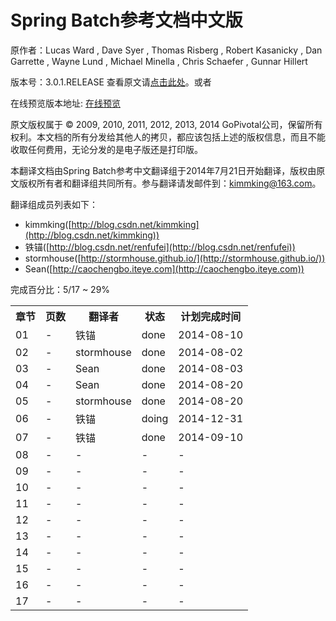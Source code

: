 # Spring Batch参考文档中文版

原作者：Lucas Ward , Dave Syer , Thomas Risberg , Robert Kasanicky , Dan Garrette , Wayne Lund , Michael Minella , Chris Schaefer , Gunnar Hillert

版本号：3.0.1.RELEASE 查看原文请[点击此处](http://docs.spring.io/spring-batch/trunk/reference/html/index.html)。或者 [](http://docs.spring.io/spring-batch/trunk/reference/htmlsingle/index.html)


在线预览版本地址: [在线预览](http://kimmking.gitbooks.io/springbatchreference/)

原文版权属于 © 2009, 2010, 2011, 2012, 2013, 2014 GoPivotal公司，保留所有权利。本文档的所有分发给其他人的拷贝，都应该包括上述的版权信息，而且不能收取任何费用，无论分发的是电子版还是打印版。

本翻译文档由Spring Batch参考中文翻译组于2014年7月21日开始翻译，版权由原文版权所有者和翻译组共同所有。参与翻译请发邮件到：kimmking@163.com。

翻译组成员列表如下：

* kimmking([http://blog.csdn.net/kimmking](http://blog.csdn.net/kimmking))
* 铁锚([http://blog.csdn.net/renfufei](http://blog.csdn.net/renfufei))
* stormhouse([http://stormhouse.github.io/](http://stormhouse.github.io/))
* Sean([http://caochengbo.iteye.com](http://caochengbo.iteye.com))

完成百分比：5/17 ~ 29%

<table>

<tr>
<th>章节</th>
<th>页数</th>
<th>翻译者</th>
<th>状态</th>
<th>计划完成时间</th>
</tr>

<tr>
<td> 01 </td>
<td> - </td>
<td> 铁锚 </td>
<td> done </td>
<td> 2014-08-10 </td>
</tr>

<tr>
<td> 02 </td>
<td> - </td>
<td> stormhouse </td>
<td> done </td>
<td> 2014-08-02 </td>
</tr>

<tr>
<td> 03 </td>
<td> - </td>
<td> Sean </td>
<td> done </td>
<td> 2014-08-03 </td>
</tr>

<tr>
<td> 04 </td>
<td> - </td>
<td> Sean </td>
<td> done </td>
<td> 2014-08-20 </td>
</tr>

<tr>
<td> 05 </td>
<td> - </td>
<td> stormhouse </td>
<td> done </td>
<td> 2014-08-20 </td>
</tr>

<tr>
<td> 06 </td>
<td> - </td>
<td> 铁锚 </td>
<td> doing </td>
<td> 2014-12-31 </td>
</tr>

<tr>
<td> 07 </td>
<td> - </td>
<td> 铁锚 </td>
<td> done </td>
<td> 2014-09-10 </td>
</tr>

<tr>
<td> 08 </td>
<td> - </td>
<td> - </td>
<td> - </td>
<td> - </td>
</tr>

<tr>
<td> 09 </td>
<td> - </td>
<td> - </td>
<td> - </td>
<td> - </td>
</tr>

<tr>
<td> 10 </td>
<td> - </td>
<td> - </td>
<td> - </td>
<td> - </td>
</tr>

<tr>
<td> 11 </td>
<td> - </td>
<td> - </td>
<td> - </td>
<td> - </td>
</tr>

<tr>
<td> 12 </td>
<td> - </td>
<td> - </td>
<td> - </td>
<td> - </td>
</tr>

<tr>
<td> 13 </td>
<td> - </td>
<td> - </td>
<td> - </td>
<td> - </td>
</tr>

<tr>
<td> 14 </td>
<td> - </td>
<td> - </td>
<td> - </td>
<td> - </td>
</tr>

<tr>
<td> 15 </td>
<td> - </td>
<td> - </td>
<td> - </td>
<td> - </td>
</tr>

<tr>
<td> 16 </td>
<td> - </td>
<td> - </td>
<td> - </td>
<td> - </td>
</tr>

<tr>
<td> 17 </td>
<td> - </td>
<td> - </td>
<td> - </td>
<td> - </td>
</tr>

</table>
	